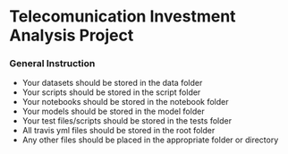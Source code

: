 # Telecomunication Investment Analysis Project

### General Instruction 
 - Your datasets should be stored in the data folder
 - Your scripts should be stored in the script folder
 - Your notebooks should be stored in the notebook folder
 - Your models should be stored in the model folder
 - Your test files/scripts should be stored in the tests folder
 - All travis yml files should be stored in the root folder
 - Any other files should be placed in the appropriate folder or directory
